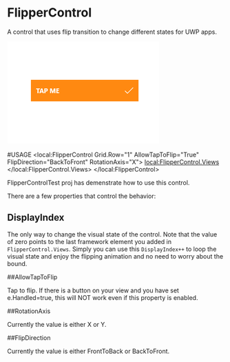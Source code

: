 # FlipperControl
A control that uses flip transition to change different states for UWP apps.

![Preview](https://github.com/JuniperPhoton/FlipperControl/blob/master/demo.gif)

#USAGE
              <local:FlipperControl Grid.Row="1"
                                    AllowTapToFlip="True"
                                    FlipDirection="BackToFront"
                                    RotationAxis="X">
                  <local:FlipperControl.Views>
                      <!--Insert framework elements-->
                  </local:FlipperControl.Views>
              </local:FlipperControl>
              
FlipperControlTest proj has demenstrate how to use this control.

There are a few properties that control the behavior:

## DisplayIndex 

The only way to change the visual state of the control. Note that the value of zero points to the last framework element you added in `FlipperControl.Views`. Simply you can use this `DisplayIndex++` to loop the visual state and enjoy the flipping animation and no need to worry about the bound. 

##AllowTapToFlip

Tap to flip.
If there is a button on your view and you have set e.Handled=true, this will NOT work even if this property is enabled.

##RotationAxis

Currently the value is either X or Y.

##FlipDirection

Currently the value is either FrontToBack or BackToFront.

